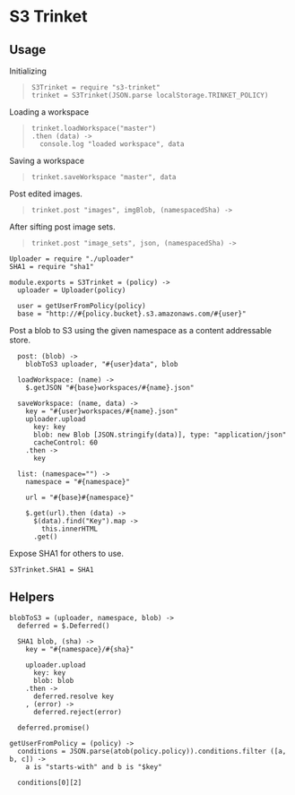 S3 Trinket
==========

Usage
-----

Initializing

>     S3Trinket = require "s3-trinket"
>     trinket = S3Trinket(JSON.parse localStorage.TRINKET_POLICY)

Loading a workspace

>     trinket.loadWorkspace("master")
>     .then (data) ->
>       console.log "loaded workspace", data

Saving a workspace

>     trinket.saveWorkspace "master", data

Post edited images.

>     trinket.post "images", imgBlob, (namespacedSha) ->

After sifting post image sets.

>     trinket.post "image_sets", json, (namespacedSha) ->

    Uploader = require "./uploader"
    SHA1 = require "sha1"

    module.exports = S3Trinket = (policy) ->
      uploader = Uploader(policy)

      user = getUserFromPolicy(policy)
      base = "http://#{policy.bucket}.s3.amazonaws.com/#{user}"

Post a blob to S3 using the given namespace as a content addressable store.

      post: (blob) ->
        blobToS3 uploader, "#{user}data", blob

      loadWorkspace: (name) ->
        $.getJSON "#{base}workspaces/#{name}.json"

      saveWorkspace: (name, data) ->
        key = "#{user}workspaces/#{name}.json"
        uploader.upload
          key: key
          blob: new Blob [JSON.stringify(data)], type: "application/json"
          cacheControl: 60
        .then ->
          key

      list: (namespace="") ->
        namespace = "#{namespace}"

        url = "#{base}#{namespace}"

        $.get(url).then (data) ->
          $(data).find("Key").map ->
            this.innerHTML
          .get()

Expose SHA1 for others to use.

    S3Trinket.SHA1 = SHA1

Helpers
-------

    blobToS3 = (uploader, namespace, blob) ->
      deferred = $.Deferred()

      SHA1 blob, (sha) ->
        key = "#{namespace}/#{sha}"

        uploader.upload
          key: key
          blob: blob
        .then ->
          deferred.resolve key
        , (error) ->
          deferred.reject(error)

      deferred.promise()

    getUserFromPolicy = (policy) ->
      conditions = JSON.parse(atob(policy.policy)).conditions.filter ([a, b, c]) ->
        a is "starts-with" and b is "$key"

      conditions[0][2]
